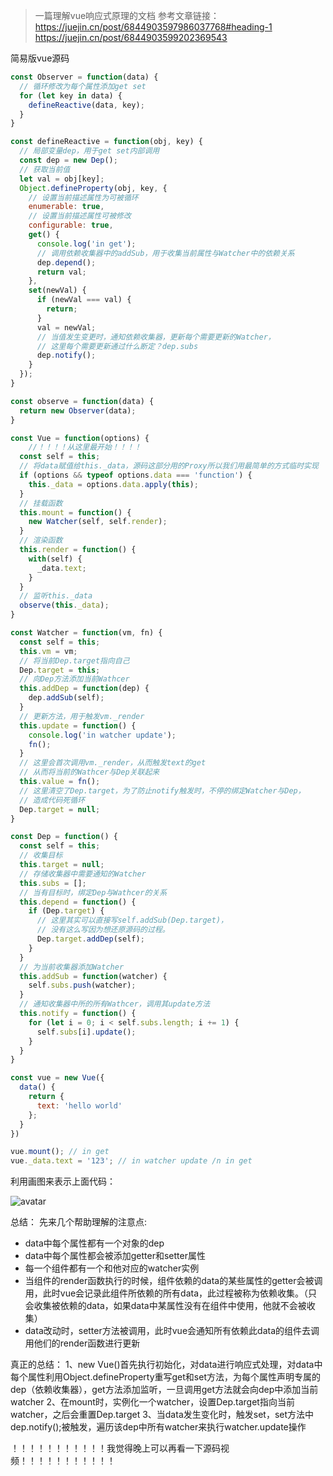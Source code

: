 > 一篇理解vue响应式原理的文档
> 参考文章链接：
> https://juejin.cn/post/6844903597986037768#heading-1
> https://juejin.cn/post/6844903599202369543

 简易版vue源码
```js
const Observer = function(data) {
  // 循环修改为每个属性添加get set
  for (let key in data) {
    defineReactive(data, key);
  }
}

const defineReactive = function(obj, key) {
  // 局部变量dep，用于get set内部调用
  const dep = new Dep();
  // 获取当前值
  let val = obj[key];
  Object.defineProperty(obj, key, {
    // 设置当前描述属性为可被循环
    enumerable: true,
    // 设置当前描述属性可被修改
    configurable: true,
    get() {
      console.log('in get');
      // 调用依赖收集器中的addSub，用于收集当前属性与Watcher中的依赖关系
      dep.depend();
      return val;
    },
    set(newVal) {
      if (newVal === val) {
        return;
      }
      val = newVal;
      // 当值发生变更时，通知依赖收集器，更新每个需要更新的Watcher，
      // 这里每个需要更新通过什么断定？dep.subs
      dep.notify();
    }
  });
}

const observe = function(data) {
  return new Observer(data);
}

const Vue = function(options) {
    //！！！！从这里最开始！！！！
  const self = this;
  // 将data赋值给this._data，源码这部分用的Proxy所以我们用最简单的方式临时实现
  if (options && typeof options.data === 'function') {
    this._data = options.data.apply(this);
  }
  // 挂载函数
  this.mount = function() {
    new Watcher(self, self.render);
  }
  // 渲染函数
  this.render = function() {
    with(self) {
      _data.text;
    }
  }
  // 监听this._data
  observe(this._data);  
}

const Watcher = function(vm, fn) {
  const self = this;
  this.vm = vm;
  // 将当前Dep.target指向自己
  Dep.target = this;
  // 向Dep方法添加当前Wathcer
  this.addDep = function(dep) {
    dep.addSub(self);
  }
  // 更新方法，用于触发vm._render
  this.update = function() {
    console.log('in watcher update');
    fn();
  }
  // 这里会首次调用vm._render，从而触发text的get
  // 从而将当前的Wathcer与Dep关联起来
  this.value = fn();
  // 这里清空了Dep.target，为了防止notify触发时，不停的绑定Watcher与Dep，
  // 造成代码死循环
  Dep.target = null;
}

const Dep = function() {
  const self = this;
  // 收集目标
  this.target = null;
  // 存储收集器中需要通知的Watcher
  this.subs = [];
  // 当有目标时，绑定Dep与Wathcer的关系
  this.depend = function() {
    if (Dep.target) {
      // 这里其实可以直接写self.addSub(Dep.target)，
      // 没有这么写因为想还原源码的过程。
      Dep.target.addDep(self);
    }
  }
  // 为当前收集器添加Watcher
  this.addSub = function(watcher) {
    self.subs.push(watcher);
  }
  // 通知收集器中所的所有Wathcer，调用其update方法
  this.notify = function() {
    for (let i = 0; i < self.subs.length; i += 1) {
      self.subs[i].update();
    }
  }
}

const vue = new Vue({
  data() {
    return {
      text: 'hello world'
    };
  }
})

vue.mount(); // in get
vue._data.text = '123'; // in watcher update /n in get

```



利用画图来表示上面代码：

![avatar](F:\github\study\doc\source\vue响应式原理流程.png)

总结：
先来几个帮助理解的注意点:
- data中每个属性都有一个对象的dep
- data中每个属性都会被添加getter和setter属性
- 每一个组件都有一个和他对应的watcher实例
- 当组件的render函数执行的时候，组件依赖的data的某些属性的getter会被调用，此时vue会记录此组件所依赖的所有data，此过程被称为依赖收集。（只会收集被依赖的data，如果data中某属性没有在组件中使用，他就不会被收集）
- data改动时，setter方法被调用，此时vue会通知所有依赖此data的组件去调用他们的render函数进行更新

真正的总结：
1、new Vue()首先执行初始化，对data进行响应式处理，对data中每个属性利用Object.defineProperty重写get和set方法，为每个属性声明专属的dep（依赖收集器），get方法添加监听，一旦调用get方法就会向dep中添加当前watcher
2、在mount时，实例化一个watcher，设置Dep.target指向当前watcher，之后会重置Dep.target
3、当data发生变化时，触发set，set方法中dep.notify();被触发，遍历该dep中所有watcher来执行watcher.update操作



！！！！！！！！！！！我觉得晚上可以再看一下源码视频！！！！！！！！！！！

